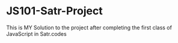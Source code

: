 # JS101-Satr-Project
This is MY Solution to the project after completing the first class of JavaScript in Satr.codes
